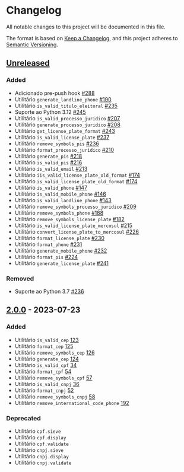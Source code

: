 # Changelog

All notable changes to this project will be documented in this file.

The format is based on [Keep a Changelog](https://keepachangelog.com/en/1.0.0/),
and this project adheres to [Semantic Versioning](https://semver.org/spec/v2.0.0.html).

## [Unreleased]

### Added

- Adicionado pre-push hook [#288](https://github.com/brazilian-utils/brutils-python/pull/288)
- Utilitário `generate_landline_phone` [#190](https://github.com/brazilian-utils/brutils-python/pull/190)
- Utilitário `is_valid_titulo_eleitoral` [#235](https://github.com/brazilian-utils/brutils-python/pull/235)
- Suporte ao Python 3.12 [#245](https://github.com/brazilian-utils/brutils-python/pull/245)
- Utilitário `is_valid_processo_juridico` [#207](https://github.com/brazilian-utils/brutils-python/pull/207)
- Utilitário `generate_processo_juridico` [#208](https://github.com/brazilian-utils/brutils-python/pull/208)
- Utilitário `get_license_plate_format` [#243](https://github.com/brazilian-utils/brutils-python/pull/243)
- Utilitário `is_valid_license_plate` [#237](https://github.com/brazilian-utils/brutils-python/pull/237)
- Utilitário `remove_symbols_pis` [#236](https://github.com/brazilian-utils/brutils-python/pull/236)
- Utilitário `format_processo_juridico` [#210](https://github.com/brazilian-utils/brutils-python/pull/210)
- Utilitário `generate_pis` [#218](https://github.com/brazilian-utils/brutils-python/pull/218)
- Utilitário `is_valid_pis` [#216](https://github.com/brazilian-utils/brutils-python/pull/216)
- Utilitário `is_valid_email` [#213](https://github.com/brazilian-utils/brutils-python/pull/213)
- Utilitário `iis_valid_license_plate_old_format` [#174](https://github.com/brazilian-utils/brutils-python/pull/174)
- Utilitário `is_valid_license_plate_old_format` [#174](https://github.com/brazilian-utils/brutils-python/pull/174)
- Utilitário `is_valid_phone` [#147](https://github.com/brazilian-utils/brutils-python/pull/147)
- Utilitário `is_valid_mobile_phone` [#146](https://github.com/brazilian-utils/brutils-python/pull/146)
- Utilitário `is_valid_landline_phone` [#143](https://github.com/brazilian-utils/brutils-python/pull/143)
- Utilitário `remove_symbols_processo_juridico` [#209](https://github.com/brazilian-utils/brutils-python/pull/209)
- Utilitário `remove_symbols_phone` [#188](https://github.com/brazilian-utils/brutils-python/pull/188)
- Utilitário `remove_symbols_license_plate` [#182](https://github.com/brazilian-utils/brutils-python/pull/182)
- Utilitário `is_valid_license_plate_mercosul` [#215](https://github.com/brazilian-utils/brutils-python/pull/215)
- Utilitário `convert_license_plate_to_mercosul` [#226](https://github.com/brazilian-utils/brutils-python/pull/226)
- Utilitário `format_license_plate` [#230](https://github.com/brazilian-utils/brutils-python/pull/230)
- Utilitário `format_phone` [#231](https://github.com/brazilian-utils/brutils-python/pull/231)
- Utilitário `generate_mobile_phone` [#232](https://github.com/brazilian-utils/brutils-python/pull/232)
- Utilitário `format_pis` [#224](https://github.com/brazilian-utils/brutils-python/pull/224)
- Utilitário `generate_license_plate` [#241](https://github.com/brazilian-utils/brutils-python/pull/241)

### Removed

- Suporte ao Python 3.7 [#236](https://github.com/brazilian-utils/brutils-python/pull/236)

## [2.0.0] - 2023-07-23

### Added

- Utilitário `is_valid_cep` [123](https://github.com/brazilian-utils/brutils-python/pull/123)
- Utilitário `format_cep` [125](https://github.com/brazilian-utils/brutils-python/pull/125)
- Utilitário `remove_symbols_cep` [126](https://github.com/brazilian-utils/brutils-python/pull/126)
- Utilitário `generate_cep` [124](https://github.com/brazilian-utils/brutils-python/pull/124)
- Utilitário `is_valid_cpf` [34](https://github.com/brazilian-utils/brutils-python/pull/34)
- Utilitário `format_cpf` [54](https://github.com/brazilian-utils/brutils-python/pull/54)
- Utilitário `remove_symbols_cpf` [57](https://github.com/brazilian-utils/brutils-python/pull/57)
- Utilitário `is_valid_cnpj` [36](https://github.com/brazilian-utils/brutils-python/pull/36)
- Utilitário `format_cnpj` [52](https://github.com/brazilian-utils/brutils-python/pull/52)
- Utilitário `remove_symbols_cnpj` [58](https://github.com/brazilian-utils/brutils-python/pull/58)
- Utilitário `remove_international_code_phone` [192](https://github.com/brazilian-utils/brutils-python/pull/192)

### Deprecated

- Utilitário `cpf.sieve`
- Utilitário `cpf.display`
- Utilitário `cpf.validate`
- Utilitário `cnpj.sieve`
- Utilitário `cnpj.display`
- Utilitário `cnpj.validate`

[Unreleased]: https://github.com/brazilian-utils/brutils-python/compare/v2.0.0...HEAD
[2.0.0]: https://github.com/brazilian-utils/brutils-python/releases/tag/v2.0.0
